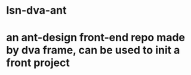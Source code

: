 # lsn-dva-ant
# an ant-design front-end repo made by dva frame, can be used to init a front project

